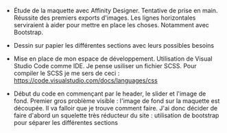 - Étude de la maquette avec Affinity Designer. Tentative de prise en main. Réussite des premiers exports d'images.
Les lignes horizontales serviraient à aider pour mettre en place les choses. Notamment avec Bootstrap.

- Dessin sur papier les différentes sections avec leurs possibles besoins

- Mise en place de mon espace de développement. Utilisation de Visual Studio Code comme IDE. Je pense usiliser un fichier SCSS. Pour compiler le SCSS je me sers de ceci : https://code.visualstudio.com/docs/languages/css

- Début du code en commençant par le header, le slider et l'image de fond. Premier gros problème visible  : l'image de fond sur la maquette est découpée. Il va falloir que je trouve comment faire.
J'ai donc décider de faire d'abord un squelette très réducteur du site : utilisation de bootstrap pour séparer les différentes sections